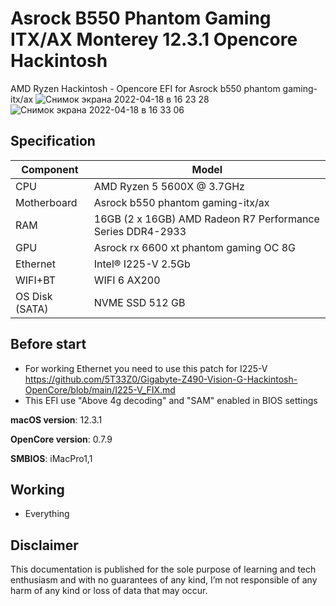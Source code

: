 # Asrock B550 Phantom Gaming ITX/AX Monterey 12.3.1 Opencore Hackintosh
AMD Ryzen Hackintosh - Opencore EFI for Asrock b550 phantom gaming-itx/ax
![Снимок экрана 2022-04-18 в 16 23 28](https://user-images.githubusercontent.com/79373600/163814486-b8b5f578-16f6-405b-bb9d-5257785a6883.png)
![Снимок экрана 2022-04-18 в 16 33 06](https://user-images.githubusercontent.com/79373600/163815842-748b0373-d36a-4ceb-83ed-a0529e659e66.png)

## Specification
| **Component** | **Model** |
| ------------- | --------- |
| CPU | AMD Ryzen 5 5600X @ 3.7GHz |
| Motherboard | Asrock b550 phantom gaming-itx/ax |
| RAM | 16GB (2 x 16GB) AMD Radeon R7 Performance Series DDR4-2933 |
| GPU | Asrock rx 6600 xt phantom gaming OC 8G  |
| Ethernet | Intel® I225-V 2.5Gb |
| WIFI+BT | WIFI 6 AX200 |
| OS Disk (SATA) | NVME SSD 512 GB |

## Before start

- For working Ethernet you need to use this patch for I225-V https://github.com/5T33Z0/Gigabyte-Z490-Vision-G-Hackintosh-OpenCore/blob/main/I225-V_FIX.md
- This EFI use "Above 4g decoding" and "SAM" enabled in BIOS settings

**macOS version**: 12.3.1

**OpenCore version**: 0.7.9

**SMBIOS**:  iMacPro1,1

## Working
- Everything

## Disclaimer

This documentation is published for the sole purpose of learning and tech enthusiasm and with no guarantees of any kind, I’m not responsible of any harm of any kind or loss of data that may occur.
